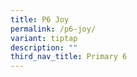 ```yaml
---
title: P6 Joy
permalink: /p6-joy/
variant: tiptap
description: ""
third_nav_title: Primary 6
---
```

